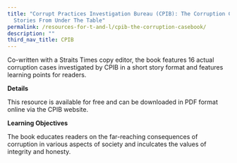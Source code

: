 ```yaml
---
title: "Corrupt Practices Investigation Bureau (CPIB): The Corruption Casebook:
  Stories From Under The Table"
permalink: /resources-for-t-and-l/cpib-the-corruption-casebook/
description: ""
third_nav_title: CPIB
---
```

Co-written with a Straits Times copy editor, the book features 16 actual corruption cases investigated by CPIB in a short story format and features learning points for readers.

**Details**

This resource is available for free and can be downloaded in PDF format online via the CPIB website.

**Learning Objectives**

The book educates readers on the far-reaching consequences of corruption in various aspects of society and inculcates the values of integrity and honesty.